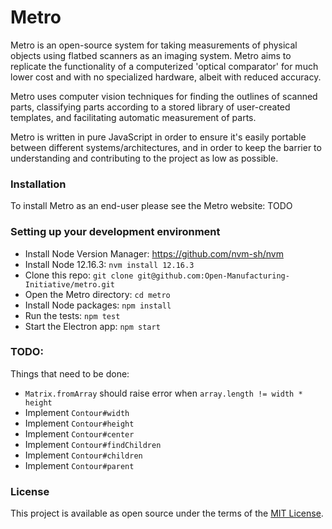 # Metro

Metro is an open-source system for taking measurements of physical objects using flatbed scanners as an imaging system. Metro aims to replicate the functionality of a computerized 'optical comparator' for much lower cost and with no specialized hardware, albeit with reduced accuracy.

Metro uses computer vision techniques for finding the outlines of scanned parts, classifying parts according to a stored library of user-created templates, and facilitating automatic measurement of parts.

Metro is written in pure JavaScript in order to ensure it's easily portable between different systems/architectures, and in order to keep the barrier to understanding and contributing to the project as low as possible.

### Installation

To install Metro as an end-user please see the Metro website: TODO

### Setting up your development environment

- Install Node Version Manager: https://github.com/nvm-sh/nvm
- Install Node 12.16.3: `nvm install 12.16.3`
- Clone this repo: `git clone git@github.com:Open-Manufacturing-Initiative/metro.git`
- Open the Metro directory: `cd metro`
- Install Node packages: `npm install`
- Run the tests: `npm test`
- Start the Electron app: `npm start`

### TODO:

Things that need to be done:
- `Matrix.fromArray` should raise error when `array.length != width * height`
- Implement `Contour#width`
- Implement `Contour#height`
- Implement `Contour#center`
- Implement `Contour#findChildren`
- Implement `Contour#children`
- Implement `Contour#parent`


### License

This project is available as open source under the terms of the [MIT License](http://opensource.org/licenses/MIT).